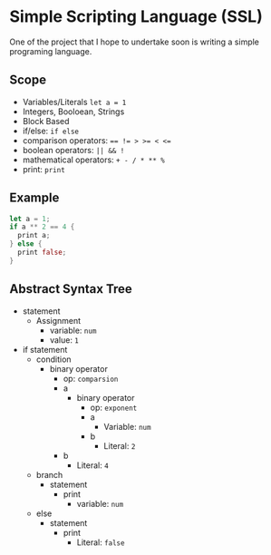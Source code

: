 # Simple Scripting Language (SSL)

One of the project that I hope to undertake soon is writing a simple programing language.

## Scope

- Variables/Literals `let a = 1`
- Integers, Booloean, Strings
- Block Based
- if/else: `if else`
- comparison operators: `== != > >= < <=`
- boolean operators: `|| && !`
- mathematical operators: `+ - / * ** %`
- print: `print`

## Example

```rust
let a = 1;
if a ** 2 == 4 {
  print a;
} else {
  print false;
}
```

## Abstract Syntax Tree

- statement
  - Assignment
    - variable: `num`
    - value: `1`
- if statement
  - condition
    - binary operator
      - op: `comparsion`
      - a
        - binary operator
          - op: `exponent`
          - a
            - Variable: `num`
          - b
            - Literal: `2`
      - b
        - Literal: `4`
  - branch
    - statement
      - print
        - variable: `num`
  - else
    - statement
      - print
        - Literal: `false`
